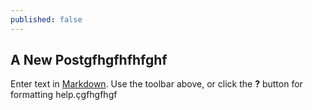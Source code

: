 ```yaml
---
published: false
---
```


## A New Postgfhgfhfhfghf

Enter text in [Markdown](http://daringfireball.net/projects/markdown/). Use the toolbar above, or click the **?** button for formatting help.çgfhgfhgf